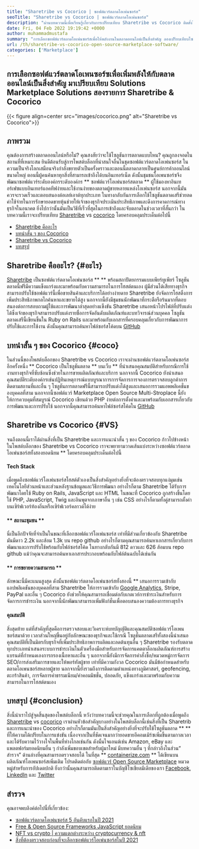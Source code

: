 ```yaml
---
title: "Sharetribe vs Cocorico | ซอฟต์แวร์ตลาดโอเพ่นซอร์ส" 
seoTitle: "Sharetribe vs Cocorico | ซอฟต์แวร์ตลาดโอเพ่นซอร์ส" 
description: "ผ่านบทความนี้เพื่อเรียนรู้เกี่ยวกับการเปรียบเทียบ Sharetribe vs Cocorico ติดตั้งโซลูชันตลาดโอเพ่นซอร์สเพื่อบำรุงรักษาและตลาด" 
date: Fri, 04 Feb 2022 19:19:42 +0000
author: muhammadmustafa
summary: "การเลือกซอฟต์แวร์ตลาดโอเพ่นซอร์สเพื่อให้พลังงานในตลาดออนไลน์เป็นสิ่งสำคัญ ลองเปรียบเทียบโซลูชั่นตลาดเสรีสองรายการ Sharetribe & amp; Cocorico" 
url: /th/sharetribe-vs-cocorico-open-source-marketplace-software/
categories: ['Marketplace']
---
```


## การเลือกซอฟต์แวร์ตลาดโอเพนซอร์ซเพื่อเพิ่มพลังให้กับตลาดออนไลน์เป็นสิ่งสำคัญ มาเปรียบเทียบ Solutions Marketplace Solutions สองรายการ Sharetribe & Cocorico

{{< figure align=center src="images/cocorico.png" alt="Sharetribe vs Cocorico">}}


## ภาพรวม
คุณต้องการสร้างตลาดออนไลน์หรือไม่? คุณสงสัยว่าจะใช้โซลูชันการตลาดแบบไหน? คุณถูกลงจอดในสถานที่ที่เหมาะสม ยินดีต้อนรับสู่การโพสต์บล็อกที่น่าสนใจอื่นในชุดซอฟต์แวร์ตลาดโอเพ่นซอร์ส ในความเป็นจริงโลกเสมือนจริงกำลังขยายตัวเป็นครั้งคราวและตอนนี้ตลาดกลายเป็นศูนย์การค้าออนไลน์ขนาดใหญ่ ตอนนี้ผู้คนค้นหาทุกสิ่งที่สามารถเข้าถึงได้บนอินเทอร์เน็ต ดังนั้นชุมชนโอเพนซอร์ซจึงพัฒนาซอฟต์แวร์ระดับองค์กรระดับองค์กร ** ซอฟต์แวร์โอเพ่นซอร์สตลาด **
ผู้ใช้มองหาอินเทอร์เฟซแบบอินเทอร์แอคทีฟง่ายและใช้งานง่ายของตลาดผู้ขายหลายแหล่งโอเพ่นซอร์ส นอกจากนี้มันควรจะรวดเร็วและตอบสนองต่อเลย์เอาต์ทุกประเภท ในทางกลับกันการเลือกใช้โซลูชันตลาดเสรีช่วยลดค่าใช้จ่ายในการรักษายอดขายหุ้นช่วยให้เจ้าของธุรกิจประเมินประสิทธิภาพและดึงการคาดการณ์ทางธุรกิจในอนาคต ยิ่งไปกว่านั้นมันเป็นวิธีที่เร็วที่สุดในการเข้าถึงและจับตลาดในช่วงเวลาที่สั้นกว่า ในบทความนี้เราจะเปรียบเทียบ [Sharetribe][1] vs [cocorico][2] โดยครอบคลุมประเด็นต่อไปนี้
  * [Sharetribe คืออะไร][3]
  * [บทนำสั้น ๆ ของ Cocorico][4]
  * [Sharetribe vs Cocorico][5]
  * [บทสรุป][6]

## Sharetribe คืออะไร? {#อะไร}
[Sharetribe][1] เป็นซอฟต์แวร์ตลาดโอเพ่นซอร์ส ** ** พร้อมสถาปัตยกรรมแบบเพียร์ทูเพียร์ โซลูชันตลาดนี้ฟรีมีความแข็งแกร่งและมาพร้อมกับความสามารถในการโฮสต์ตนเอง ผู้มีส่วนได้เสียทางธุรกิจสามารถปรับใช้ซอฟต์แวร์นี้เพื่อขายสินค้าและบริการได้อย่างง่ายดาย Sharetribe ยังจัดการโฮสติ้งการเพิ่มประสิทธิภาพกลไกค้นหาและขยายได้สูง นอกจากนี้ยังมีชุมชนนักพัฒนาที่กระตือรือร้นมากที่ตอบสนองต่อการสอบถามผู้ใช้และการพัฒนาล่าสุดอย่างแข็งขัน Sharetribe เสนอหน้าโปรไฟล์ที่ปรับแต่งได้ซึ่งเจ้าของธุรกิจสามารถปรับแต่งรายชื่อการจัดอันดับผลิตภัณฑ์และบทวิจารณ์ส่วนบุคคล โซลูชันตลาดเสรีนี้เขียนขึ้นใน Ruby on Rails และมาพร้อมกับเอกสารที่ครอบคลุมเกี่ยวกับการพัฒนาการปรับใช้และการใช้งาน ดังนั้นคุณสามารถค้นหาไฟล์ซอร์สโค้ดบน [GitHub][7]

## บทนำสั้น ๆ ของ Cocorico {#coco}
ในส่วนนี้ของโพสต์บล็อกของ Sharetribe vs Cocorico เราจะผ่านซอฟต์แวร์ตลาดโอเพ่นซอร์สอีกครั้งหนึ่ง ** Cocorico เป็นโซลูชันตลาด ** บนเว็บ ** ที่นำเสนอคุณสมบัติสำหรับกรณีการใช้งานทางธุรกิจที่ซับซ้อนซึ่งช่วยในการขายผลิตภัณฑ์และบริการ นอกจากนี้ Cocorico ยังนำเสนอคุณสมบัติระดับองค์กรเช่นปฏิทินเหตุการณ์แบบบูรณาการการจัดการการจองการตรวจสอบลูกค้าการติดตามสถานที่และอื่น ๆ โซลูชันการตลาดฟรีนี้สามารถปรับแต่งได้สูงและเสนอการรวมแอพพลิเคชั่นของบุคคลที่สาม นอกจากนี้ซอฟต์แวร์ Marketplace Open Source Multi-Stroplace นี้ยังให้การควบคุมที่สมบูรณ์ Cocorico เขียนด้วย PHP ง่ายต่อการตั้งค่าและมาพร้อมกับเอกสารเกี่ยวกับการพัฒนาและการปรับใช้ นอกจากนี้คุณสามารถค้นหาไฟล์ซอร์สโค้ดใน [GitHub][8]

## Sharetribe vs Cocorico {#VS}
จนถึงตอนนี้เราได้ผ่านสิ่งที่เป็น Sharetribe และการแนะนำสั้น ๆ ของ Cocorico ก้าวไปข้างหน้าในโพสต์บล็อกของ Sharetribe vs Cocorico เราจะพยายามวาดเส้นแบ่งระหว่างซอฟต์แวร์ตลาดโอเพ่นซอร์สทั้งสองยอดนิยม ** โดยครอบคลุมประเด็นต่อไปนี้

#### Tech Stack
เมื่อพูดถึงซอฟต์แวร์โอเพ่นซอร์สโฮสต์ตัวเองเป็นสิ่งสำคัญอย่างยิ่งที่จะต้องตรวจสอบทุกแง่มุมเช่นเทคโนโลยีส่วนหน้าและส่วนหลังฐานข้อมูลและวิธีการพัฒนา อย่างไรก็ตาม Sharetribe ได้รับการพัฒนาโดยใช้ Ruby on Rails, JavaScript และ HTML ในขณะที่ Cocorico ถูกสร้างขึ้นโดยใช้ PHP, JavaScript, Twig และอินพุตจากภาษาอื่น ๆ เช่น CSS อย่างไรก็ตามทั้งคู่สามารถตั้งค่าบนเซิร์ฟเวอร์ท้องถิ่นหรือเซิร์ฟเวอร์คลาวด์ได้ง่าย

#### ** สถานะชุมชน **
นี่เป็นอีกปัจจัยที่จำเป็นในขณะที่เลือกซอฟต์แวร์โอเพ่นซอร์ส เท่าที่มีส่วนเกี่ยวข้องกับ Sharetribe มันมีดาว 2.2k และส้อม 1.3k บน repo github อย่างไรก็ตามคุณสามารถค้นหาเอกสารเกี่ยวกับการพัฒนาและการปรับใช้พร้อมกับไฟล์ซอร์สโค้ด ในทางกลับกันมี 812 ดาวและ 626 ส้อมบน repo github แม้ว่าคุณจะสามารถค้นหาเอกสารประกอบพร้อมกับไฟล์ต้นฉบับได้เช่นกัน

#### ** การขยายความสามารถ **
ลักษณะนี้มีคะแนนสูงสุด ดังนั้นซอฟต์แวร์ตลาดโอเพ่นซอร์สทั้งสองนี้ ** เสนอการรวมเข้ากับแอปพลิเคชันของบุคคลที่สาม Sharetribe ให้การรวมเข้ากับ [Google Analytics][9], Stripe, PayPal และอื่น ๆ Cocorico ยังช่วยให้คุณสามารถเชื่อมต่อกับเกตเวย์การชำระเงินสำหรับการจัดการการชำระเงิน นอกจากนี้นักพัฒนาสามารถเพิ่มฟังก์ชั่นเพื่อตอบสนองความต้องการทางธุรกิจ

#### คุณสมบัติ
สิ่งสุดท้าย แต่ที่สำคัญที่สุดคือการตรวจสอบและวิเคราะห์บทบัญญัติและคุณสมบัติซอฟต์แวร์โอเพนซอร์สมาด้วย เวลาส่วนใหญ่ขึ้นอยู่กับลักษณะของธุรกิจและใช้กรณี โซลูชั่นตลาดเสรีทั้งสองนี้นำเสนอคุณสมบัติที่เป็นมิตรกับธุรกิจที่เพิ่มประสิทธิภาพการผลิตและลดต้นทุนอื่น ๆ Sharetribe รองรับตลาดทุกประเภทนำเสนอระบบการชำระเงินในตัวเครื่องมือสำหรับการจัดการแคตตาล็อกผลิตภัณฑ์การสร้างแบรนด์ที่กำหนดเองการกรองเนื้อหาและอื่น ๆ นอกจากนี้ยังมีการจัดการคำสั่งซื้อ/หมวดหมู่การจัดการ SEO/การส่งเสริมการขายและให้พอร์ทัลผู้ขาย
เท่าที่มีความกังวล Cocorico มันมีข้อกำหนดสำหรับตลาดโอเพนซอร์สหลายผู้ขาย นอกจากนี้ยังรวมถึงการติดตามตำแหน่งทางภูมิศาสตร์, geofencing, ตะกร้าสินค้า, การจัดการค่าธรรมเนียม/ค่าคอมมิชชั่น, ปลอดภัย, แข็งแกร่งและมาพร้อมกับความสามารถในการโฮสต์ตนเอง

## บทสรุป {#conclusion}
สิ่งนี้นำเราไปสู่จุดสิ้นสุดของโพสต์บล็อกนี้ หวังว่าบทความนี้จะช่วยคุณในการเลือกที่ถูกต้องเมื่อพูดถึง [Sharetribe][1] vs [cocorico][2] เราผ่านหัวข้อสำคัญบางอย่างในโพสต์บล็อกนี้เช่นสิ่งที่เป็น Sharetrib และการแนะนำของ Cocorico อย่างไรก็ตามมันเป็นสิ่งสำคัญอย่างยิ่งที่จะปรับใช้โซลูชันตลาด ** ** ที่ให้ความได้เปรียบในการแข่งขัน เนื่องจากเป็นที่ชัดเจนมากว่ายอดขายอีคอมเมิร์ซเพิ่มขึ้นตามกาลเวลาและได้รับความไว้วางใจในพื้นที่ห่างไกลเช่นกัน ดังนั้นไจแอนต์เช่น Amazon, eBay และแพลตฟอร์มยอดนิยมอื่น ๆ กำลังเพิ่มขอบเขตสำหรับผู้มาใหม่ มีบทความอื่น ๆ ที่กล่าวถึงในส่วน“ สำรวจ” ด้านล่างที่คุณสามารถตรวจสอบได้
ในที่สุด ** [containerize.com][10] ** ได้เขียนบนผลิตภัณฑ์โอเพนซอร์สเพิ่มเติม โปรดติดต่อกับ [ซอฟต์แวร์ Open Source Marketplace][11] หมวดหมู่สำหรับการอัปเดตปกติ ยิ่งกว่านั้นคุณสามารถติดตามเราในบัญชีโซเชียลมีเดียของเรา [Facebook][12], [LinkedIn][13] และ [Twitter][14]

## สำรวจ
คุณอาจพบลิงค์ต่อไปนี้ที่เกี่ยวข้อง:
  * [ซอฟต์แวร์ตลาดโอเพ่นซอร์ส 5 อันดับแรกในปี 2021][15]
  * [Free & Open Source Frameworks JavaScript ยอดนิยม][16]
  * [NFT vs crypto | ความแตกต่างระหว่าง cryptocurrency & nft][17]
  * [สิ่งที่ต้องตรวจสอบก่อนที่จะเลือกซอฟต์แวร์โอเพ่นซอร์สในปี 2021][18]

  
[1]: https://products.containerize.com/marketplace/sharetribe/
[2]: https://products.containerize.com/marketplace/cocorico/
[3]: #what
[4]: #coco
[5]: #vs
[6]: #Conclusion
[7]: https://github.com/sharetribe/sharetribe
[8]: https://github.com/Cocolabs-SAS/cocorico
[9]: https://analytics.google.com
[10]: https://www.containerize.com/
[11]: https://products.containerize.com/marketplace/
[12]: https://web.facebook.com/containerize
[13]: https://www.linkedin.com/company/containerize/
[14]: https://twitter.com/containerize_co
[15]: https://blog.containerize.com/marketplace/top-5-open-source-marketplace-software-in-2021/
[16]: https://blog.containerize.com/software-development/free-open-source-popular-javascript-frameworks/
[17]: https://blog.containerize.com/blockchain-platforms/nft-vs-crypto-difference-between-cryptocurrency-nft/
[18]: https://blog.containerize.com/cmdb-software/things-to-review-before-opting-open-source-software-in-2021/
